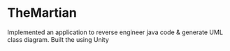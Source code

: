 # TheMartian
Implemented an application to reverse engineer java code & generate UML class diagram.
Built the using Unity
